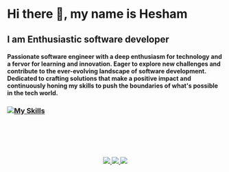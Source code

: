 # Hi there 👋, my name is Hesham
## I am Enthusiastic software developer


#### Passionate software engineer with a deep enthusiasm for technology and a fervor for learning and innovation. Eager to explore new challenges and contribute to the ever-evolving landscape of software development. Dedicated to crafting solutions that make a positive impact and continuously honing my skills to push the boundaries of what's possible in the tech world.

### [![My Skills](https://skillicons.dev/icons?i=html,css,js,react,nodejs,express,nest,py,django,graphql,mongodb,mysql,postgres,redis,sequelize)](https://skillicons.dev)


<br>
<br>
<br>
<br>

<p align="center">
  <a href="https://github.com/Hesham1902">
    <img src="https://skillicons.dev/icons?i=github" />
  </a>
    <a href="www.linkedin.com/in/hesham-maher-9232a9202">
    <img src="https://skillicons.dev/icons?i=linkedin" />
  </a>
    <a href="https://twitter.com/Hesham1902">
    <img src="https://skillicons.dev/icons?i=twitter" />
  </a>
</p>
